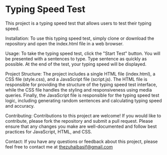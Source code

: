 # Typing Speed Test

This project is a typing speed test that allows users to test their typing speed.

Installation: To use this typing speed test, simply clone or download the repository and open the index.html file in a web browser.

Usage: To take the typing speed test, click the "Start Test" button. You will be presented with a sentences to type. Type sentence as quickly as possible.  At the end of the test, your typing speed will be displayed.

Project Structure: The project includes a single HTML file (index.html), a CSS file (style.css), and a JavaScript file (script.js). The HTML file is responsible for providing the structure of the typing speed test interface, while the CSS file handles the styling and responsiveness using media queries. Finally, the JavaScript file is responsible for the typing speed test logic, including generating random sentences and calculating typing speed and accuracy.

Contributing: Contributions to this project are welcome! If you would like to contribute, please fork the repository and submit a pull request. Please ensure that any changes you make are well-documented and follow best practices for JavaScript, HTML, and CSS.

Contact: If you have any questions or feedback about this project, please feel free to contact me at thezuhaibasif@gmail.com
